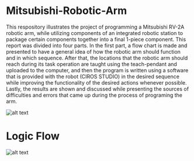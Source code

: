 # Mitsubishi-Robotic-Arm
This respository illustrates the project of programming a Mitsubishi RV-2A robotic arm, while utilizing components of an integrated robotic station to package certain components together into a final 1-piece component. This report was divided into four parts. In the first part, a flow chart is made and presented to have a general idea of how the robotic arm should function and in which sequence. After that, the locations that the robotic arm should reach during its task operation are taught using the teach-pendant and uploaded to the computer, and then the program is written using a software that is provided with the robot (CIROS STUDIO) in the desired sequence while improving the functionality of the desired actions whenever possible. Lastly, the results are shown and discussed while presenting the sources of difficulties and errors that came up during the process of programing the arm.

  ![alt text](https://github.com/waliddib095/Mitsubishi-Robotic-Arm-/blob/main/Images/Screen%20Shot%202021-01-15%20at%205.12.42%20AM.png)
# Logic Flow
![alt text](https://github.com/waliddib095/Mitsubishi-Robotic-Arm-/blob/main/Images/Screen%20Shot%202021-01-15%20at%205.16.07%20AM.png)
